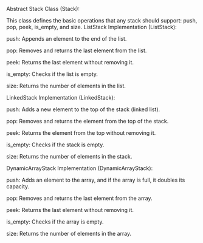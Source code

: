 Abstract Stack Class (Stack):

This class defines the basic operations that any stack should support: push, pop, peek, is_empty, and size.
ListStack Implementation (ListStack):

push: Appends an element to the end of the list.

pop: Removes and returns the last element from the list.

peek: Returns the last element without removing it.

is_empty: Checks if the list is empty.

size: Returns the number of elements in the list.


LinkedStack Implementation (LinkedStack):

push: Adds a new element to the top of the stack (linked list).

pop: Removes and returns the element from the top of the stack.

peek: Returns the element from the top without removing it.

is_empty: Checks if the stack is empty.

size: Returns the number of elements in the stack.


DynamicArrayStack Implementation (DynamicArrayStack):


push: Adds an element to the array, and if the array is full, it doubles its capacity.

pop: Removes and returns the last element from the array.

peek: Returns the last element without removing it.

is_empty: Checks if the array is empty.

size: Returns the number of elements in the array.

